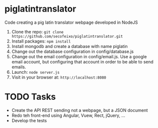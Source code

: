 # piglatintranslator

Code creating a pig latin translator webpage developed in NodeJS

1. Clone the repo: `git clone https://github.com/secofeixo/piglatintranslator.git`
2. Install packages: `npm install`
3. Install mongodb and create a database with name piglatin
4. Change out the database configuration in config/database.js
5. Change out the email configuration in config/email.js. Use a google email account, but configuring that account in order to be able to send emails.
6. Launch: `node server.js`
7. Visit in your browser at: `http://localhost:8080`

# TODO Tasks
 - Create the API REST sending not a webpage, but a JSON document
 - Redo teh front-end using Angular, Vuew, Rect, jQuery, ...
 - Develop the tests
